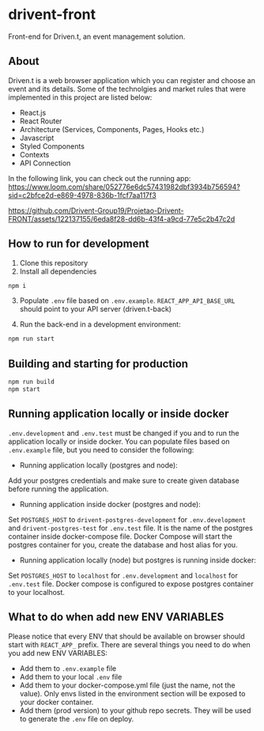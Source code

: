 # drivent-front

Front-end for Driven.t, an event management solution.

## About

Driven.t is a web browser application  which you can register and choose an event and its details. Some of the technolgies and market rules that were implemented in this project are listed below:

- React.js
- React Router
- Architecture (Services, Components, Pages, Hooks etc.)
- Javascript
- Styled Components
- Contexts
- API Connection
  
In the following link, you can check out the running app:
https://www.loom.com/share/052776e6dc57431982dbf3934b756594?sid=c2bfce2d-e869-4978-836b-1fcf7aa117f3

https://github.com/Drivent-Group19/Projetao-Drivent-FRONT/assets/122137155/6eda8f28-dd6b-43f4-a9cd-77e5c2b47c2d





## How to run for development

1. Clone this repository
2. Install all dependencies

```bash
npm i
```

3. Populate `.env` file based on `.env.example`. `REACT_APP_API_BASE_URL` should point to your API server (driven.t-back)

4. Run the back-end in a development environment:

```bash
npm run start
```

## Building and starting for production

```bash
npm run build
npm start
```

## Running application locally or inside docker

`.env.development` and `.env.test` must be changed if you and to run the application locally or inside docker. You can populate files based on `.env.example` file, but you need to consider the following:

- Running application locally (postgres and node):

Add your postgres credentials and make sure to create given database before running the application.

- Running application inside docker (postgres and node):

Set `POSTGRES_HOST` to `drivent-postgres-development` for `.env.development` and `drivent-postgres-test` for `.env.test` file. It is the name of the postgres container inside docker-compose file. Docker Compose will start the postgres container for you, create the database and host alias for you.

- Running application locally (node) but postgres is running inside docker:

Set `POSTGRES_HOST` to `localhost` for `.env.development` and `localhost` for `.env.test` file. Docker compose is configured to expose postgres container to your localhost.

## What to do when add new ENV VARIABLES

Please notice that every ENV that should be available on browser should start with `REACT_APP_` prefix. There are several things you need to do when you add new ENV VARIABLES:

- Add them to `.env.example` file
- Add them to your local `.env` file
- Add them to your docker-compose.yml file (just the name, not the value). Only envs listed in the environment section will be exposed to your docker container.
- Add them (prod version) to your github repo secrets. They will be used to generate the `.env` file on deploy.
